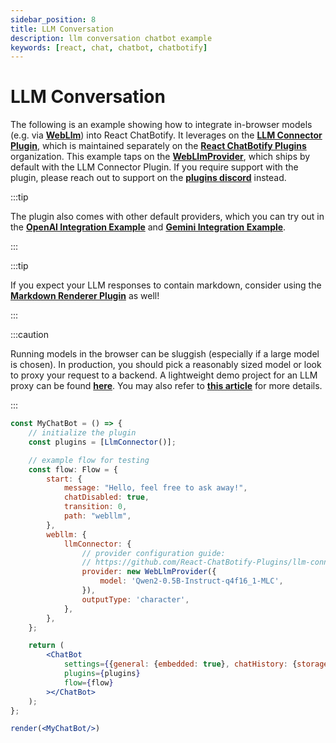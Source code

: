 ```yaml
---
sidebar_position: 8
title: LLM Conversation
description: llm conversation chatbot example
keywords: [react, chat, chatbot, chatbotify]
---
```


# LLM Conversation

The following is an example showing how to integrate in-browser models (e.g. via [**WebLlm**](https://webllm.mlc.ai/)) into React ChatBotify. It leverages on the [**LLM Connector Plugin**](https://www.npmjs.com/package/@rcb-plugins/llm-connector), which is maintained separately on the [**React ChatBotify Plugins**](https://github.com/orgs/React-ChatBotify-Plugins) organization. This example taps on the [**WebLlmProvider**](https://github.com/React-ChatBotify-Plugins/llm-connnector/blob/main/docs/providers/WebLlm.md), which ships by default with the LLM Connector Plugin. If you require support with the plugin, please reach out to support on the [**plugins discord**](https://discord.gg/J6pA4v3AMW) instead.

:::tip

The plugin also comes with other default providers, which you can try out in the [**OpenAI Integration Example**](/docs/examples/openai_integration.md) and [**Gemini Integration Example**](/docs/examples/gemini_integration.md).

:::

:::tip

If you expect your LLM responses to contain markdown, consider using the [**Markdown Renderer Plugin**](https://www.npmjs.com/package/@rcb-plugins/markdown-renderer) as well!

:::

:::caution

Running models in the browser can be sluggish (especially if a large model is chosen). In production, you should pick a reasonably sized model or look to proxy your request to a backend. A lightweight demo project for an LLM proxy can be found [**here**](https://github.com/tjtanjin/llm-proxy). You may also refer to [**this article**](https://tjtanjin.medium.com/how-to-build-and-integrate-a-react-chatbot-with-llms-a-react-chatbotify-guide-part-4-b40cd59fd6e6) for more details.

:::

```jsx live noInline title=MyChatBot.js
const MyChatBot = () => {
	// initialize the plugin
	const plugins = [LlmConnector()];

	// example flow for testing
	const flow: Flow = {
		start: {
			message: "Hello, feel free to ask away!",
			chatDisabled: true,
			transition: 0,
			path: "webllm",
		},
		webllm: {
			llmConnector: {
				// provider configuration guide:
				// https://github.com/React-ChatBotify-Plugins/llm-connnector/blob/main/docs/providers/WebLlm.md
				provider: new WebLlmProvider({
					model: 'Qwen2-0.5B-Instruct-q4f16_1-MLC',
				}),
				outputType: 'character',
			},
		},
	};

	return (
		<ChatBot
			settings={{general: {embedded: true}, chatHistory: {storageKey: "example_openai_integration"}}}
			plugins={plugins}
			flow={flow}
		></ChatBot>
	);
};

render(<MyChatBot/>)
```